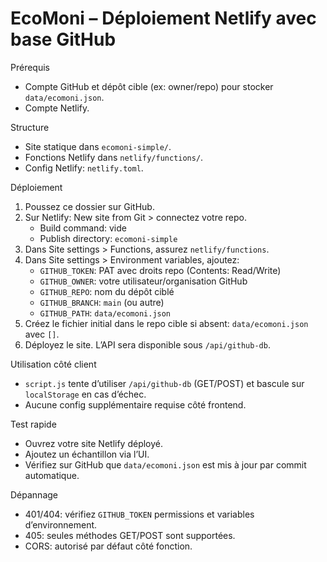 EcoMoni – Déploiement Netlify avec base GitHub
================================================

Prérequis
- Compte GitHub et dépôt cible (ex: owner/repo) pour stocker `data/ecomoni.json`.
- Compte Netlify.

Structure
- Site statique dans `ecomoni-simple/`.
- Fonctions Netlify dans `netlify/functions/`.
- Config Netlify: `netlify.toml`.

Déploiement
1) Poussez ce dossier sur GitHub.
2) Sur Netlify: New site from Git > connectez votre repo.
   - Build command: vide
   - Publish directory: `ecomoni-simple`
3) Dans Site settings > Functions, assurez `netlify/functions`.
4) Dans Site settings > Environment variables, ajoutez:
   - `GITHUB_TOKEN`: PAT avec droits repo (Contents: Read/Write)
   - `GITHUB_OWNER`: votre utilisateur/organisation GitHub
   - `GITHUB_REPO`: nom du dépôt ciblé
   - `GITHUB_BRANCH`: `main` (ou autre)
   - `GITHUB_PATH`: `data/ecomoni.json`
5) Créez le fichier initial dans le repo cible si absent: `data/ecomoni.json` avec `[]`.
6) Déployez le site. L’API sera disponible sous `/api/github-db`.

Utilisation côté client
- `script.js` tente d’utiliser `/api/github-db` (GET/POST) et bascule sur `localStorage` en cas d’échec.
- Aucune config supplémentaire requise côté frontend.

Test rapide
- Ouvrez votre site Netlify déployé.
- Ajoutez un échantillon via l’UI.
- Vérifiez sur GitHub que `data/ecomoni.json` est mis à jour par commit automatique.

Dépannage
- 401/404: vérifiez `GITHUB_TOKEN` permissions et variables d’environnement.
- 405: seules méthodes GET/POST sont supportées.
- CORS: autorisé par défaut côté fonction.
